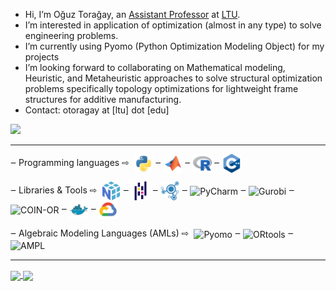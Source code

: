 - Hi, I’m O&#287;uz Tora&#287;ay, an <a href="https://www.ltu.edu/engineering/mechanical-faculty-profile?_cid=1264">Assistant Professor</a> at <a href="https://www.ltu.edu/">LTU</a>.
- I’m interested in application of optimization (almost in any type) to solve engineering problems. 
- I’m currently using Pyomo (Python Optimization Modeling Object) for my projects
- I’m looking forward to collaborating on Mathematical modeling, Heuristic, and Metaheuristic approaches to solve structural optimization problems specifically topology optimizations for lightweight frame structures for additive manufacturing.
- Contact: otoragay at [ltu] dot [edu]

![](https://komarev.com/ghpvc/?username=oguztoragay)

---

<p align="left">
&#8210 Programming languages &#8680;&nbsp;
  <img align="center" alt="python" src="https://github.com/devicons/devicon/blob/master/icons/python/python-original.svg" width="30" height="30"/>&nbsp;&#8210;
  <img align="center" alt="matlab" src="https://github.com/devicons/devicon/blob/master/icons/matlab/matlab-original.svg" width="30" height="30"/>&nbsp;&#8210;
  <img align="center" alt="matlab" src="https://github.com/devicons/devicon/blob/master/icons/r/r-original.svg" width="30" height="30"/>&nbsp;&#8210;
  <img align="center" alt="cpp" src="https://github.com/devicons/devicon/blob/master/icons/cplusplus/cplusplus-original.svg" width="30" height="30"/>&nbsp;
</p>

<p align="left">
  &#8210 Libraries & Tools &#8680;&nbsp;
  <img align="center" alt="NumPy" src="https://github.com/devicons/devicon/blob/master/icons/numpy/numpy-original.svg" title="NumPy" width="30" height="30"/>&nbsp;&#8210;
  <img align="center" alt="Pandas" src="https://github.com/devicons/devicon/blob/master/icons/pandas/pandas-original.svg" title="Pandas" width="30" height="30"/>&nbsp;&#8210;
  <img align="center" alt="NetworkX" src="https://github.com/devicons/devicon/blob/master/icons/networkx/networkx-plain.svg" title="NetworkX" width="30" height="30"/>&nbsp;&#8210;
  <img align="center" alt="PyCharm" src="https://upload.wikimedia.org/wikipedia/commons/thumb/1/1d/PyCharm_Icon.svg/1024px-PyCharm_Icon.svg.png" title="PyCharm" width="30" height="30"/>&nbsp;&#8210;
  <img align="center" alt="Gurobi" src="https://avatars.githubusercontent.com/u/15114496?s=280&v=4" title="Gurobi" width="30" height="30"/>&nbsp;&#8210;
  <img align="center" alt="COIN-OR" src="https://upload.wikimedia.org/wikipedia/en/a/a7/COIN_OR_LOGO.png" title="COIN-OR" width="30" height="30"/>&nbsp;&#8210;
  <img align="center" alt="docker" src="https://github.com/devicons/devicon/blob/master/icons/docker/docker-original.svg" title="docker" width="30" height="30"/>&nbsp;&#8210;
  <img align="center" alt="googleCloud" src="https://github.com/devicons/devicon/blob/master/icons/googlecloud/googlecloud-original.svg" title="googleCloud" width="30" height="30"/>&nbsp;  
</p>

<p aligh="left">
&#8210 Algebraic Modeling Languages (AMLs) &#8680;&nbsp;
  <img align="center" alt="Pyomo" src="https://www.sandia.gov/app/uploads/sites/122/2021/08/pyomo.png" title="Pyomo" width="30" height="30"/>&nbsp;&#8210;
  <img align="center" alt="ORtools" src="https://developers.google.com/static/optimization/images/orLogo.png" title="ORtools" width="30" height="30"/>&nbsp;&#8210;
  <img align="center" alt="AMPL" src="https://cdn.icon-icons.com/icons2/2148/PNG/512/ampl_icon_132645.png" title="AMPL" width="30" height="30"/>&nbsp;
</p>

---

<a href="https://github.com/oguztoragay">
  <img height=200 align="center" src="https://github-readme-stats.vercel.app/api?username=oguztoragay&theme=transparent&show_icons=true&rank_icon=github&card_width=200&include_all_commits=false"/>
</a>
<a href="https://github.com/oguztoragay">
  <img height=200 align="center" src="https://github-readme-stats.vercel.app/api/top-langs/?username=oguztoragay&langs_count=2&theme=transparent&card_width=200"/>
</a>
</div> 
